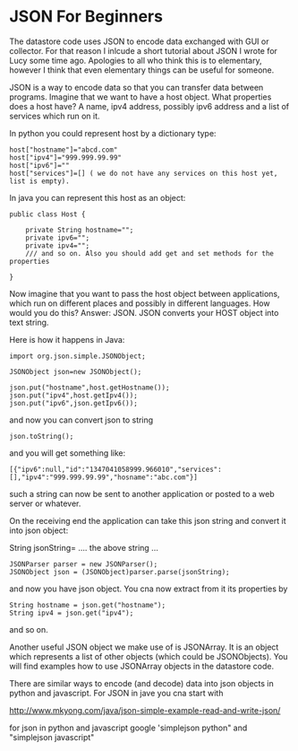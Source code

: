 JSON For Beginners
====================

The datastore code uses JSON to encode data exchanged with GUI or collector.
For that reason I inlcude a short tutorial about JSON I wrote for Lucy some
time ago. Apologies to all who think this is to elementary, however I think
that even elementary things can be useful for someone.


JSON is a way to encode data so that  you can transfer data between programs.
Imagine that we want to have a host object. What properties does a host have? A
name, ipv4 address, possibly ipv6 address and a list of services which run on
it.

In python you could represent host by a dictionary type:

    host["hostname"]="abcd.com"
    host["ipv4"]="999.999.99.99"
    host["ipv6"]=""
    host["services"]=[] ( we do not have any services on this host yet, list is empty).


In java you can represent this host as an object:

    public class Host {
    
        private String hostname="";
        private ipv6="";
        private ipv4="";
        /// and so on. Also you should add get and set methods for the properties

    }

Now imagine that you want to pass the host object between applications, which
run on different places and possibly in different languages. How would you do
this? Answer: JSON. JSON converts your HOST object into text string.


Here is how it happens in Java:

    import org.json.simple.JSONObject;
    
    JSONObject json=new JSONObject();
    
    json.put("hostname",host.getHostname());
    json.put("ipv4",host.getIpv4());
    json.put("ipv6",json.getIpv6());

and now you can convert json to string

    json.toString();

and you will get something like:

    [{"ipv6":null,"id":"1347041058999.966010","services":[],"ipv4":"999.999.99.99","hosname":"abc.com"}]


such a string can now be sent to another application or posted to a web server or whatever.

On the receiving end the application can take this json string and convert it into json object:


String jsonString= .... the above string ...

    JSONParser parser = new JSONParser();
    JSONObject json = (JSONObject)parser.parse(jsonString);


and now you have json object. You cna now extract from it its properties by

    String hostname = json.get("hostname");
    String ipv4 = json.get("ipv4");

and so on.

Another useful JSON object we make use of is JSONArray. It is an object which
represents a list of other objects (which could be JSONObjects). You will find
examples how to use JSONArray objects in the datastore code.

There are similar ways to encode (and decode) data into json objects in python
and javascript. For JSON in jave you cna start with 


http://www.mkyong.com/java/json-simple-example-read-and-write-json/

for json in python and javascript google 'simplejson python" and "simplejson
javascript"




